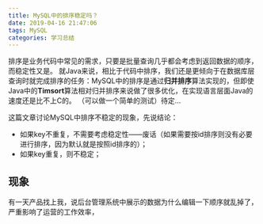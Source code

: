 ```yaml
---
title: MySQL中的排序稳定吗？
date: 2019-04-16 21:47:06
tags: MySQL
categories: 学习总结
---
```



排序是业务代码中常见的需求，只要是批量查询几乎都会考虑到返回数据的顺序，而稳定性又是。
就Java来说，相比于代码中排序，我们还是更倾向于在数据库层查询时就完成排序的任务：MySQL中的排序是通过**归并排序**算法实现的，但即使Java中的**Timsort**算法相对归并排序来说做了很多优化，在实现语言层面Java的速度还是比不上C的。
（可以做一个简单的测试）待定...

这篇文章讨论MySQL中排序不稳定的现象，先说结论：
* 如果key不重复，不需要考虑稳定性——废话（如果需要按id排序则没有必要进行排序，因为默认就是按照id排序的）；
* 如果key重复，则不稳定；

## 现象
有一天产品找上我，说后台管理系统中展示的数据为什么编辑一下顺序就乱掉了，严重影响了运营的工作效率，






